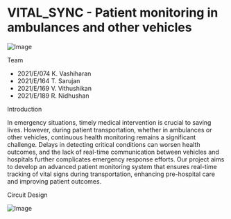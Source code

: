 # VITAL_SYNC  - Patient monitoring in ambulances and other vehicles

![Image](https://github.com/user-attachments/assets/08cf855f-a0c1-42c6-ad84-e30b143943e2)

Team

- 2021/E/074    K. Vashiharan
- 2021/E/164    T. Sarujan
- 2021/E/169    V. Vithushikan
- 2021/E/189    R. Nidhushan


Introduction

In emergency situations, timely medical intervention is crucial to saving lives. However, during patient transportation, whether in ambulances or other vehicles, continuous health monitoring remains a significant challenge. Delays in detecting critical conditions can worsen health outcomes, and the lack of real-time communication between vehicles and hospitals further complicates emergency response efforts. Our project aims to develop an advanced patient monitoring system that ensures real-time tracking of vital signs during transportation, enhancing pre-hospital care and improving patient outcomes.

Circuit Design

![Image](https://github.com/user-attachments/assets/08cf855f-a0c1-42c6-ad84-e30b143943e2)
